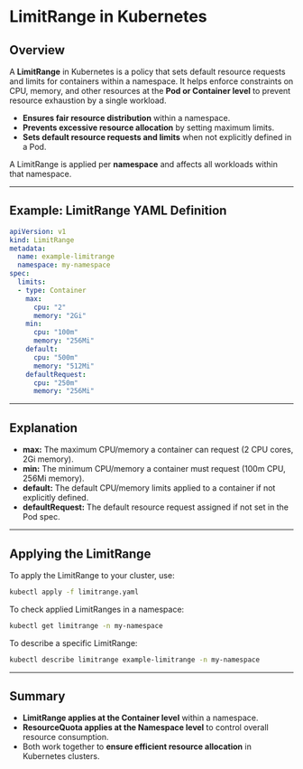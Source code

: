 # LimitRange in Kubernetes

## Overview

A **LimitRange** in Kubernetes is a policy that sets default resource requests and limits for containers within a namespace. It helps enforce constraints on CPU, memory, and other resources at the **Pod or Container level** to prevent resource exhaustion by a single workload.

- **Ensures fair resource distribution** within a namespace.
- **Prevents excessive resource allocation** by setting maximum limits.
- **Sets default resource requests and limits** when not explicitly defined in a Pod.

A LimitRange is applied per **namespace** and affects all workloads within that namespace.

---

## Example: LimitRange YAML Definition

```yaml
apiVersion: v1
kind: LimitRange
metadata:
  name: example-limitrange
  namespace: my-namespace
spec:
  limits:
  - type: Container
    max:
      cpu: "2"
      memory: "2Gi"
    min:
      cpu: "100m"
      memory: "256Mi"
    default:
      cpu: "500m"
      memory: "512Mi"
    defaultRequest:
      cpu: "250m"
      memory: "256Mi"
```

---

## Explanation
- **max:** The maximum CPU/memory a container can request (2 CPU cores, 2Gi memory).
- **min:** The minimum CPU/memory a container must request (100m CPU, 256Mi memory).
- **default:** The default CPU/memory limits applied to a container if not explicitly defined.
- **defaultRequest:** The default resource request assigned if not set in the Pod spec.

---

## Applying the LimitRange
To apply the LimitRange to your cluster, use:
```sh
kubectl apply -f limitrange.yaml
```

To check applied LimitRanges in a namespace:
```sh
kubectl get limitrange -n my-namespace
```

To describe a specific LimitRange:
```sh
kubectl describe limitrange example-limitrange -n my-namespace
```

---

## Summary
- **LimitRange applies at the Container level** within a namespace.
- **ResourceQuota applies at the Namespace level** to control overall resource consumption.
- Both work together to **ensure efficient resource allocation** in Kubernetes clusters.

